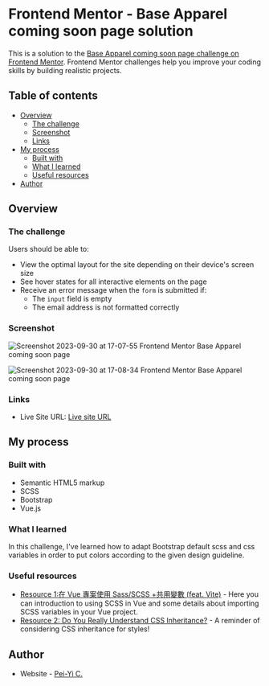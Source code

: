 # Frontend Mentor - Base Apparel coming soon page solution

This is a solution to the [Base Apparel coming soon page challenge on Frontend Mentor](https://www.frontendmentor.io/challenges/base-apparel-coming-soon-page-5d46b47f8db8a7063f9331a0). Frontend Mentor challenges help you improve your coding skills by building realistic projects.

## Table of contents

- [Overview](#overview)
  - [The challenge](#the-challenge)
  - [Screenshot](#screenshot)
  - [Links](#links)
- [My process](#my-process)
  - [Built with](#built-with)
  - [What I learned](#what-i-learned)
  - [Useful resources](#useful-resources)
- [Author](#author)

## Overview

### The challenge

Users should be able to:

- View the optimal layout for the site depending on their device's screen size
- See hover states for all interactive elements on the page
- Receive an error message when the `form` is submitted if:
  - The `input` field is empty
  - The email address is not formatted correctly

### Screenshot

![Screenshot 2023-09-30 at 17-07-55 Frontend Mentor Base Apparel coming soon page](https://github.com/peiyi-c/Frontend_Mentor/assets/73789013/537c1cc7-356f-4b59-813a-4451cee16a7f)

![Screenshot 2023-09-30 at 17-08-34 Frontend Mentor Base Apparel coming soon page](https://github.com/peiyi-c/Frontend_Mentor/assets/73789013/660ee428-5dfd-46ef-9498-a5192788cfc1)


### Links

- Live Site URL: [Live site URL](https://shaggy-toe.surge.sh/)

## My process

### Built with

- Semantic HTML5 markup
- SCSS
- Bootstrap
- Vue.js

### What I learned

In this challenge, I've learned how to adapt Bootstrap default scss and css variables in order to put colors according to the given design guideline.

### Useful resources

- [Resource 1:在 Vue 專案使用 Sass/SCSS +共用變數 (feat. Vite)](https://ithelp.ithome.com.tw/articles/10301528) - Here you can introduction to using SCSS in Vue and some details about importing SCSS variables in your Vue project.
- [Resource 2: Do You Really Understand CSS Inheritance?](https://www.youtube.com/watch?v=N8tFrMZp_wA) - A reminder of considering CSS inheritance for styles!

## Author

- Website - [Pei-Yi C.](https://github.com/peiyi-c)
